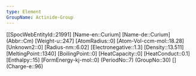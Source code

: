 ```yaml
---
type: Element
GroupName: Actinide-Group
---
```

[[SpocWebEntityId::21991]
[Name-en::Curium]
[Name-de::Curium]
(Abbr::Cm)
[Weight-u::247]
[AtomRadius::0]
[Atom-Vol-ccm-mol::18.28]
[Unknown2::0]
[Radius-nm::6.02]
[Electronegative::1.3]
[Density::13.511]
[MeltingPoint::1340]
[BoilingPoint::0]
[HeatCapacity::0]
[HeatConduct::0.1]
[Enthalpy::15]
[FormEnergy-kj-mol::0]
(PeriodNo::7)
(GroupNo::30)
[]
(Charge-e::96)

